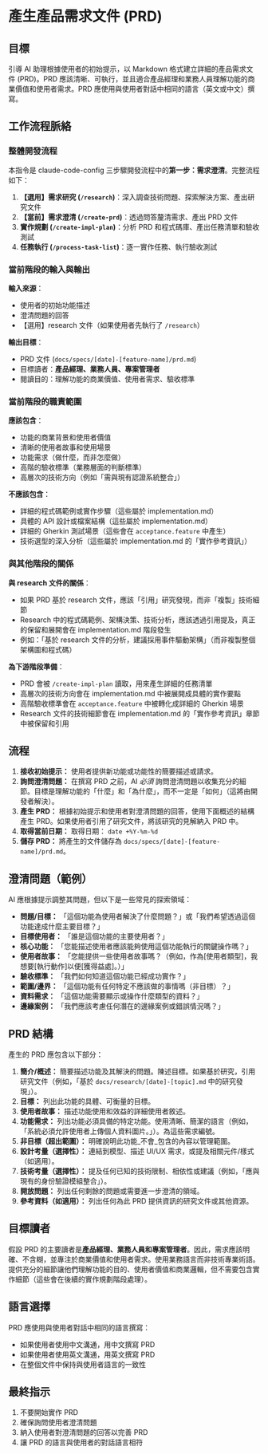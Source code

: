 # 產生產品需求文件 (PRD)

## 目標

引導 AI 助理根據使用者的初始提示，以 Markdown 格式建立詳細的產品需求文件 (PRD)。PRD 應該清晰、可執行，並且適合產品經理和業務人員理解功能的商業價值和使用者需求。PRD 應使用與使用者對話中相同的語言（英文或中文）撰寫。

## 工作流程脈絡

### 整體開發流程

本指令是 claude-code-config 三步驟開發流程中的**第一步：需求澄清**。完整流程如下：

1. **【選用】需求研究 (`/research`)**：深入調查技術問題、探索解決方案、產出研究文件
2. **【當前】需求澄清 (`/create-prd`)**：透過問答釐清需求、產出 PRD 文件
3. **實作規劃 (`/create-impl-plan`)**：分析 PRD 和程式碼庫、產出任務清單和驗收測試
4. **任務執行 (`/process-task-list`)**：逐一實作任務、執行驗收測試

### 當前階段的輸入與輸出

**輸入來源**：
- 使用者的初始功能描述
- 澄清問題的回答
- 【選用】research 文件（如果使用者先執行了 `/research`）

**輸出目標**：
- PRD 文件 (`docs/specs/[date]-[feature-name]/prd.md`)
- 目標讀者：**產品經理、業務人員、專案管理者**
- 閱讀目的：理解功能的商業價值、使用者需求、驗收標準

### 當前階段的職責範圍

**應該包含**：
- 功能的商業背景和使用者價值
- 清晰的使用者故事和使用場景
- 功能需求（做什麼，而非怎麼做）
- 高階的驗收標準（業務層面的判斷標準）
- 高層次的技術方向（例如「需與現有認證系統整合」）

**不應該包含**：
- 詳細的程式碼範例或實作步驟（這些屬於 implementation.md）
- 具體的 API 設計或檔案結構（這些屬於 implementation.md）
- 詳細的 Gherkin 測試場景（這些會在 `acceptance.feature` 中產生）
- 技術選型的深入分析（這些屬於 implementation.md 的「實作參考資訊」）

### 與其他階段的關係

**與 research 文件的關係**：
- 如果 PRD 基於 research 文件，應該「引用」研究發現，而非「複製」技術細節
- Research 中的程式碼範例、架構決策、技術分析，應該透過引用提及，真正的保留和展開會在 implementation.md 階段發生
- 例如：「基於 research 文件的分析，建議採用事件驅動架構」（而非複製整個架構圖和程式碼）

**為下游階段準備**：
- PRD 會被 `/create-impl-plan` 讀取，用來產生詳細的任務清單
- 高層次的技術方向會在 implementation.md 中被展開成具體的實作要點
- 高階驗收標準會在 `acceptance.feature` 中被轉化成詳細的 Gherkin 場景
- Research 文件的技術細節會在 implementation.md 的「實作參考資訊」章節中被保留和引用

## 流程

1. **接收初始提示：** 使用者提供新功能或功能性的簡要描述或請求。
2. **詢問澄清問題：** 在撰寫 PRD 之前，AI _必須_ 詢問澄清問題以收集充分的細節。目標是理解功能的「什麼」和「為什麼」，而不一定是「如何」（這將由開發者解決）。
3. **產生 PRD：** 根據初始提示和使用者對澄清問題的回答，使用下面概述的結構產生 PRD。如果使用者引用了研究文件，將該研究的見解納入 PRD 中。
4. **取得當前日期：** 取得日期： `date +%Y-%m-%d`
5. **儲存 PRD：** 將產生的文件儲存為 `docs/specs/[date]-[feature-name]/prd.md`。

## 澄清問題（範例）

AI 應根據提示調整其問題，但以下是一些常見的探索領域：

- **問題/目標：** 「這個功能為使用者解決了什麼問題？」或「我們希望透過這個功能達成什麼主要目標？」
- **目標使用者：** 「誰是這個功能的主要使用者？」
- **核心功能：** 「您能描述使用者應該能夠使用這個功能執行的關鍵操作嗎？」
- **使用者故事：** 「您能提供一些使用者故事嗎？（例如，作為[使用者類型]，我想要[執行動作]以便[獲得益處]。）」
- **驗收標準：** 「我們如何知道這個功能已經成功實作？」
- **範圍/邊界：** 「這個功能有任何特定不應該做的事情嗎（非目標）？」
- **資料需求：** 「這個功能需要顯示或操作什麼類型的資料？」
- **邊緣案例：** 「我們應該考慮任何潛在的邊緣案例或錯誤情況嗎？」

## PRD 結構

產生的 PRD 應包含以下部分：

1. **簡介/概述：** 簡要描述功能及其解決的問題。陳述目標。如果基於研究，引用研究文件（例如，「基於 `docs/research/[date]-[topic].md` 中的研究發現」）。
2. **目標：** 列出此功能的具體、可衡量的目標。
3. **使用者故事：** 描述功能使用和效益的詳細使用者敘述。
4. **功能需求：** 列出功能必須具備的特定功能。使用清晰、簡潔的語言（例如，「系統必須允許使用者上傳個人資料圖片。」）。為這些需求編號。
5. **非目標（超出範圍）：** 明確說明此功能_不會_包含的內容以管理範圍。
6. **設計考量（選擇性）：** 連結到模型、描述 UI/UX 需求，或提及相關元件/樣式（如適用）。
7. **技術考量（選擇性）：** 提及任何已知的技術限制、相依性或建議（例如，「應與現有的身份驗證模組整合」）。
8. **開放問題：** 列出任何剩餘的問題或需要進一步澄清的領域。
9. **參考資料（如適用）：** 列出任何為此 PRD 提供資訊的研究文件或其他資源。

## 目標讀者

假設 PRD 的主要讀者是**產品經理、業務人員和專案管理者**。因此，需求應該明確、不含糊，並專注於商業價值和使用者需求。使用業務語言而非技術專業術語。提供充分的細節讓他們理解功能的目的、使用者價值和商業邏輯，但不需要包含實作細節（這些會在後續的實作規劃階段處理）。

## 語言選擇

PRD 應使用與使用者對話中相同的語言撰寫：

- 如果使用者使用中文溝通，用中文撰寫 PRD
- 如果使用者使用英文溝通，用英文撰寫 PRD
- 在整個文件中保持與使用者語言的一致性

## 最終指示

1. 不要開始實作 PRD
2. 確保詢問使用者澄清問題
3. 納入使用者對澄清問題的回答以完善 PRD
4. 讓 PRD 的語言與使用者的對話語言相符
